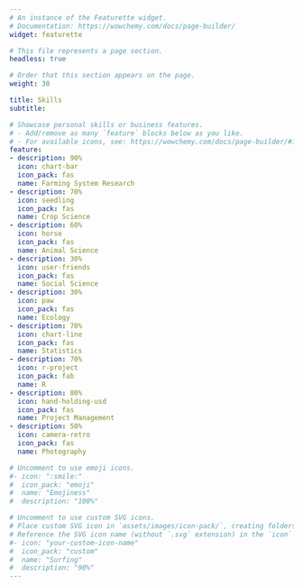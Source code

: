```yaml
---
# An instance of the Featurette widget.
# Documentation: https://wowchemy.com/docs/page-builder/
widget: featurette

# This file represents a page section.
headless: true

# Order that this section appears on the page.
weight: 30

title: Skills
subtitle:

# Showcase personal skills or business features.
# - Add/remove as many `feature` blocks below as you like.
# - For available icons, see: https://wowchemy.com/docs/page-builder/#icons
feature:
- description: 90%
  icon: chart-bar
  icon_pack: fas
  name: Farming System Research
- description: 70%
  icon: seedling
  icon_pack: fas
  name: Crop Science
- description: 60%
  icon: horse
  icon_pack: fas
  name: Animal Science
- description: 30%
  icon: user-friends
  icon_pack: fas
  name: Social Science
- description: 30%
  icon: paw
  icon_pack: fas
  name: Ecology
- description: 70%
  icon: chart-line
  icon_pack: fas
  name: Statistics
- description: 70%
  icon: r-project
  icon_pack: fab
  name: R
- description: 80%
  icon: hand-holding-usd
  icon_pack: fas
  name: Project Management
- description: 50%
  icon: camera-retro
  icon_pack: fas
  name: Photography

# Uncomment to use emoji icons.
#- icon: ":smile:"
#  icon_pack: "emoji"
#  name: "Emojiness"
#  description: "100%"  

# Uncomment to use custom SVG icons.
# Place custom SVG icon in `assets/images/icon-pack/`, creating folders if necessary.
# Reference the SVG icon name (without `.svg` extension) in the `icon` field.
#- icon: "your-custom-icon-name"
#  icon_pack: "custom"
#  name: "Surfing"
#  description: "90%"
---
```

